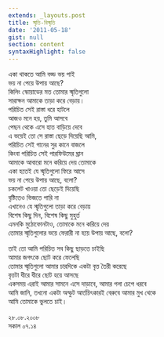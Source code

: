 ```yaml
---
extends: _layouts.post
title: স্মৃতি-বিস্মৃতি
date: '2011-05-18'
gist: null
section: content
syntaxHighlight: false
---
```


একা থাকতে আমি বড্ড ভয় পাই<br>
ভয় না পেয়ে উপায় আছে?<br>
কিলিং স্কোয়াডের মত তোমার স্মৃতিগুলো<br>
সারাক্ষন আমাকে তাড়া করে বেড়ায়।<br>
পরিচিত সেই রাস্তা ধরে হাটলে<br>
আজও মনে হয়, তুমি আসবে<br>
পেছন থেকে এসে হাত বাড়িয়ে দেবে<br>
এ ভয়েই তো সে রাস্তা ছেড়ে দিয়েছি আমি,<br>
পরিচিত সেই গানের সুর কানে বাজলে<br>
কিংবা পরিচিত সেই পারফিউমের ঘ্রান<br>
আমাকে আবারো মনে করিয়ে দেয় তোমাকে<br>
একা হতেই যে স্মৃতিগুলো ফিরে আসে<br>
ভয় না পেয়ে উপায় আছে, বলো?<br>
চকলেট খাওয়া তো ছেড়েই দিয়েছি<br>
বৃষ্টিতেও ভিজতে পারি না<br>
এখানেও যে স্মৃতিগুলো তাড়া করে বেড়ায়<br>
বিশেষ কিছু দিন, বিশেষ কিছু মুহুর্ত<br>
এমনকি মুঠোফোনটাও, তোমাকে মনে করিয়ে দেয়<br>
তোমার স্মৃতিগুলোর ভয়ে ফেরারী না হয়ে উপায় আছে, বলো?

তাই তো আমি পরিচিত সব কিছু ছাড়তে চাইছি<br>
আমার জগৎকে ছোট করে ফেলেছি<br>
তোমার স্মৃতিগুলো আমার চারদিকে একটা বৃত্ত তৈরী করেছে<br>
বৃত্তটা ধীরে ধীরে ছোট হয়ে আসছে<br>
একসময় এরাই আমার সামনে এসে দাড়াবে, আমার গলা চেপে ধরবে<br>
আমি জানি, তখনো একটা অস্ফুট আর্তচিৎকারই বেরুবে আমার মুখ থেকে<br>
আমি তোমাকে ভুলতে চাই।

২৮.০৮.২০০৮<br>
সকাল ০৭.১৪
